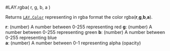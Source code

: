 #LAY.rgba( r, g, b, a )  

Returns [`LAY.Color`](../object/Color.md) representing in rgba format the color rgba(**r**,**g**,**b**,**a**).  

**r**: (number) A number between 0-255 representing red
**g**: (number) A number between 0-255 representing green
**b**: (number) A number between 0-255 representing blue  
**a**: (number) A number between 0-1 representing alpha (opacity)
